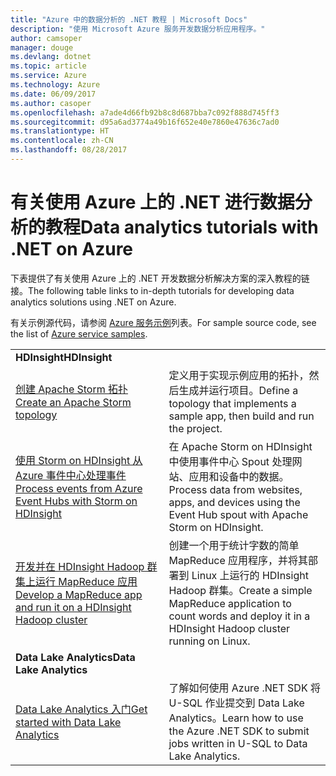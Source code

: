 ```yaml
---
title: "Azure 中的数据分析的 .NET 教程 | Microsoft Docs"
description: "使用 Microsoft Azure 服务开发数据分析应用程序。"
author: camsoper
manager: douge
ms.devlang: dotnet
ms.topic: article
ms.service: Azure
ms.technology: Azure
ms.date: 06/09/2017
ms.author: casoper
ms.openlocfilehash: a7ade4d66fb92b8c8d687bba7c092f888d745ff3
ms.sourcegitcommit: d95a6ad3774a49b16f652e40e7860e47636c7ad0
ms.translationtype: HT
ms.contentlocale: zh-CN
ms.lasthandoff: 08/28/2017
---
```

# <a name="data-analytics-tutorials-with-net-on-azure"></a><span data-ttu-id="a8166-103">有关使用 Azure 上的 .NET 进行数据分析的教程</span><span class="sxs-lookup"><span data-stu-id="a8166-103">Data analytics tutorials with .NET on Azure</span></span>

<span data-ttu-id="a8166-104">下表提供了有关使用 Azure 上的 .NET 开发数据分析解决方案的深入教程的链接。</span><span class="sxs-lookup"><span data-stu-id="a8166-104">The following table links to in-depth tutorials for developing data analytics solutions using .NET on Azure.</span></span> 

<span data-ttu-id="a8166-105">有关示例源代码，请参阅 [Azure 服务示例](https://azure.microsoft.com/resources/samples/?platform=dotnet)列表。</span><span class="sxs-lookup"><span data-stu-id="a8166-105">For sample source code, see the list of [Azure service samples](https://azure.microsoft.com/resources/samples/?platform=dotnet).</span></span>

| | |
|---|---|
| <span data-ttu-id="a8166-106">**HDInsight**</span><span class="sxs-lookup"><span data-stu-id="a8166-106">**HDInsight**</span></span> | |
| <span data-ttu-id="a8166-107">[创建 Apache Storm 拓扑][1]</span><span class="sxs-lookup"><span data-stu-id="a8166-107">[Create an Apache Storm topology][1]</span></span> | <span data-ttu-id="a8166-108">定义用于实现示例应用的拓扑，然后生成并运行项目。</span><span class="sxs-lookup"><span data-stu-id="a8166-108">Define a topology that implements a sample app, then build and run the project.</span></span> | 
| <span data-ttu-id="a8166-109">[使用 Storm on HDInsight 从 Azure 事件中心处理事件][2]</span><span class="sxs-lookup"><span data-stu-id="a8166-109">[Process events from Azure Event Hubs with Storm on HDInsight][2]</span></span> | <span data-ttu-id="a8166-110">在 Apache Storm on HDInsight 中使用事件中心 Spout 处理网站、应用和设备中的数据。</span><span class="sxs-lookup"><span data-stu-id="a8166-110">Process data from websites, apps, and devices using the Event Hub spout with Apache Storm on HDInsight.</span></span>
| <span data-ttu-id="a8166-111">[开发并在 HDInsight Hadoop 群集上运行 MapReduce 应用][3]</span><span class="sxs-lookup"><span data-stu-id="a8166-111">[Develop a MapReduce app and run it on a HDInsight Hadoop cluster][3]</span></span> | <span data-ttu-id="a8166-112">创建一个用于统计字数的简单 MapReduce 应用程序，并将其部署到 Linux 上运行的 HDInsight Hadoop 群集。</span><span class="sxs-lookup"><span data-stu-id="a8166-112">Create a simple MapReduce application to count words and deploy it in a HDInsight Hadoop cluster running on Linux.</span></span> |
| <span data-ttu-id="a8166-113">**Data Lake Analytics**</span><span class="sxs-lookup"><span data-stu-id="a8166-113">**Data Lake Analytics**</span></span> | |
| <span data-ttu-id="a8166-114">[Data Lake Analytics 入门][4]</span><span class="sxs-lookup"><span data-stu-id="a8166-114">[Get started with Data Lake Analytics][4]</span></span> | <span data-ttu-id="a8166-115">了解如何使用 Azure .NET SDK 将 U-SQL 作业提交到 Data Lake Analytics。</span><span class="sxs-lookup"><span data-stu-id="a8166-115">Learn how to use the Azure .NET SDK to submit jobs written in U-SQL to Data Lake Analytics.</span></span>|


[1]: /azure/hdinsight/hdinsight-storm-develop-csharp-event-hub-topology
[2]: /azure/hdinsight/hdinsight-storm-develop-csharp-visual-studio-topology
[3]: /azure/hdinsight/hdinsight-hadoop-dotnet-csharp-mapreduce-streaming
[4]: /azure/data-lake-analytics/data-lake-analytics-get-started-net-sdk